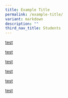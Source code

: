 ```yaml
---
title: Example Title
permalink: /example-title/
variant: markdown
description: ""
third_nav_title: Students
---
```

<a href="/">test</a>

<a href="/">test</a>

<a href="/">test</a> 

<a href="/">test</a>

<a href="/">test</a> 

<a href="/">test</a>
